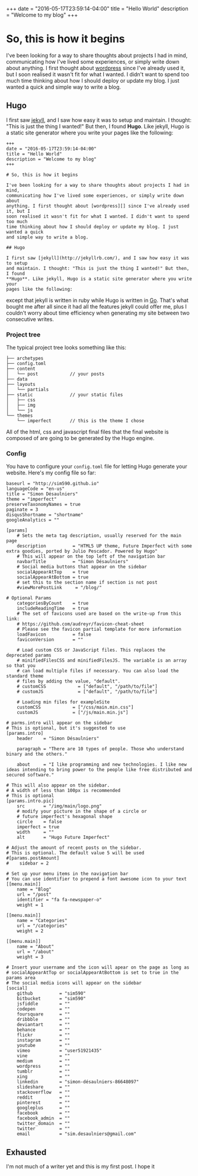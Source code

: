 +++
date = "2016-05-17T23:59:14-04:00"
title = "Hello World"
description = "Welcome to my blog"
+++

# So, this is how it begins

I've been looking for a way to share thoughts about projects I had in mind,
communicating how I've lived some experiences, or simply write down about
anything. I first thought about [wordpress][] since I've already used it, but I
soon realised it wasn't fit for what I wanted. I didn't want to spend too much
time thinking about how I should deploy or update my blog. I just wanted a quick
and simple way to write a blog.

## Hugo

I first saw [jekyll](http://jekyllrb.com/), and I saw how easy it was to setup
and maintain. I thought: "This is just the thing I wanted!" But then, I found
**Hugo**. Like jekyll, Hugo is a static site generator where you write your
pages like the following:

```
+++
date = "2016-05-17T23:59:14-04:00"
title = "Hello World"
description = "Welcome to my blog"
+++

# So, this is how it begins

I've been looking for a way to share thoughts about projects I had in mind,
communicating how I've lived some experiences, or simply write down about
anything. I first thought about [wordpress][] since I've already used it, but I
soon realised it wasn't fit for what I wanted. I didn't want to spend too much
time thinking about how I should deploy or update my blog. I just wanted a quick
and simple way to write a blog.

## Hugo

I first saw [jekyll](http://jekyllrb.com/), and I saw how easy it was to setup
and maintain. I thought: "This is just the thing I wanted!" But then, I found
**Hugo**. Like jekyll, Hugo is a static site generator where you write your
pages like the following:

```

except that jekyll is written in ruby while Hugo is written in [Go][]. That's
what bought me after all since it had all the features jekyll could offer me,
plus I couldn't worry about time efficiency when generating my site between two
consecutive writes.

### Project tree

The typical project tree looks something like this:

    ├── archetypes
    ├── config.toml
    ├── content
    │   └── post            // your posts
    ├── data
    ├── layouts
    │   └── partials
    ├── static              // your static files
    │   ├── css
    │   ├── img
    │   └── js
    └── themes
        └── imperfect       // this is the theme I chose

All of the html, css and javascript final files that the final website is
composed of are going to be generated by the Hugo engine.

### Config

You have to configure your `config.toml` file for letting Hugo generate your
website. Here's my config file so far:

```
baseurl = "http://sim590.github.io"
languageCode = "en-us"
title = "Simon Désaulniers"
theme = "imperfect"
preserveTaxonomyNames = true
paginate = 3
disqusShortname = "shortname"
googleAnalytics = ""

[params]
    # Sets the meta tag description, usually reserved for the main page
    description          = "HTML5 UP theme, Future Imperfect with some extra goodies, ported by Julio Pescador. Powered by Hugo"
    # This will appear on the top left of the navigation bar
    navbarTitle          = "Simon Désaulniers"
    # Social media buttons that appear on the sidebar
    socialAppearAtTop    = true
    socialAppearAtBottom = true
    # set this to the section name if section is not post
    #viewMorePostLink     = "/blog/"

# Optional Params
    categoriesByCount    = true
    includeReadingTime   = true
    # The set of favicons used are based on the write-up from this link:
    # https://github.com/audreyr/favicon-cheat-sheet
    # Please see the favicon partial template for more information
    loadFavicon          = false
    faviconVersion       = ""

    # Load custom CSS or JavaScript files. This replaces the deprecated params
    # minifiedFilesCSS and minifiedFilesJS. The variable is an array so that you
    # can load multiple files if necessary. You can also load the standard theme
    # files by adding the value, "default".
    # customCSS            = ["default", "/path/to/file"]
    # customJS             = ["default", "/path/to/file"]

    # Loading min files for exampleSite
    customCSS            = ["/css/main.min.css"]
    customJS             = ["/js/main.min.js"]

# parms.intro will appear on the sidebar
# This is optional, but it's suggested to use
[params.intro]
    header    = "Simon Désaulniers"

    paragraph = "There are 10 types of people. Those who understand binary and the others."

    about     = "I like programming and new technologies. I like new ideas intending to bring power to the people like free distributed and secured software."

# This will also appear on the sidebar.
# A width of less than 100px is recommended
# This is optional
[params.intro.pic]
    src       = "/img/main/logo.png"
    # modify your picture in the shape of a circle or
    # future imperfect's hexagonal shape
    circle    = false
    imperfect = true
    width     = ""
    alt       = "Hugo Future Imperfect"

# Adjust the amount of recent posts on the sidebar.
# This is optional. The default value 5 will be used
#[params.postAmount]
#    sidebar = 2

# Set up your menu items in the navigation bar
# You can use identifier to prepend a font awesome icon to your text
[[menu.main]]
    name = "Blog"
    url = "/post"
    identifier = "fa fa-newspaper-o"
    weight = 1

[[menu.main]]
    name = "Categories"
    url = "/categories"
    weight = 2

[[menu.main]]
    name = "About"
    url = "/about"
    weight = 3

# Insert your username and the icon will apear on the page as long as
# socialAppearAtTop or socialAppearAtBottom is set to true in the params area
# The social media icons will appear on the sidebar
[social]
    github          = "sim590"
    bitbucket       = "sim590"
    jsfiddle        = ""
    codepen         = ""
    foursquare      = ""
    dribbble        = ""
    deviantart      = ""
    behance         = ""
    flickr          = ""
    instagram       = ""
    youtube         = ""
    vimeo           = "user51921435"
    vine            = ""
    medium          = ""
    wordpress       = ""
    tumblr          = ""
    xing            = ""
    linkedin        = "simon-désaulniers-86648097"
    slideshare      = ""
    stackoverflow   = ""
    reddit          = ""
    pinterest       = ""
    googleplus      = ""
    facebook        = ""
    facebook_admin  = ""
    twitter_domain  = ""
    twitter         = ""
    email           = "sim.desaulniers@gmail.com"
```

## Exhausted

I'm not much of a writer yet and this is my first post. I hope it

[wordpress]: https://en.wikipedia.org/wiki/WordPress
[Go]: https://en.wikipedia.org/wiki/Go_(programming_language)
